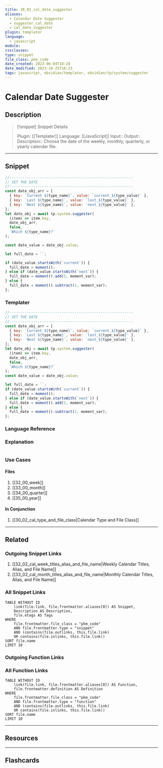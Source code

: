 ```yaml
---
title: 30_01_cal_date_suggester
aliases:
  - Calendar Date Suggester
  - suggester_cal_date
  - cal_date_suggester
plugin: templater
language:
  - javascript
module:
cssclasses:
type: snippet
file_class: pkm_code
date_created: 2023-06-04T18:24
date_modified: 2023-10-25T16:23
tags: javascript, obsidian/templater, obsidian/tp/system/suggester
---
```

# Calendar Date Suggester

## Description

> [!snippet] Snippet Details
>
> Plugin: [[Templater]]
> Language: [[JavaScript]]
> Input::
> Output::
> Description:: Choose the date of the weekly, monthly, quarterly, or yearly calendar file.

---

## Snippet

<!-- Add the full code including explanatory comments  -->

```javascript
//---------------------------------------------------------
// SET THE DATE
//---------------------------------------------------------
const date_obj_arr = [
  { key: `Current ${type_name}`, value: `current_${type_value}` },
  { key: `Last ${type_name}`, value: `last_${type_value}` },
  { key: `Next ${type_name}`, value: `next_${type_value}` },
];
let date_obj = await tp.system.suggester(
  (item) => item.key,
  date_obj_arr,
  false,
  `Which ${type_name}?`
);

const date_value = date_obj.value;

let full_date = ``;

if (date_value.startsWith(`current`)) {
  full_date = moment();
} else if (date_value.startsWith(`next`)) {
  full_date = moment().add(1, moment_var);
} else {
  full_date = moment().subtract(1, moment_var);
};
```

### Templater

<!-- Add the full code excluding explanatory comments  -->

```javascript
//---------------------------------------------------------
// SET THE DATE
//---------------------------------------------------------
const date_obj_arr = [
  { key: `Current ${type_name}`, value: `current_${type_value}` },
  { key: `Last ${type_name}`, value: `last_${type_value}` },
  { key: `Next ${type_name}`, value: `next_${type_value}` },
];
let date_obj = await tp.system.suggester(
  (item) => item.key,
  date_obj_arr,
  false,
  `Which ${type_name}?`
);
const date_value = date_obj.value;

let full_date = ``;
if (date_value.startsWith(`current`)) {
  full_date = moment();
} else if (date_value.startsWith(`next`)) {
  full_date = moment().add(1, moment_var);
} else {
  full_date = moment().subtract(1, moment_var);
};
```

### Language Reference

<!-- Recreate the code with links to files  -->

### Explanation

```javascript

```

### Use Cases

#### Files

<!-- Files containing the snippet  -->

1. [[32_00_week]]
2. [[33_00_month]]
3. [[34_00_quarter]]
4. [[35_00_year]]

#### In Conjunction

<!-- Snippets used together with this snippet  -->

1. [[30_02_cal_type_and_file_class|Calendar Type and File Class]]

---

## Related

### Outgoing Snippet Links

<!-- Link related snippet here -->

1. [[32_02_cal_week_titles_alias_and_file_name|Weekly Calendar Titles, Alias, and File Name]]
2. [[33_02_cal_month_titles_alias_and_file_name|Monthly Calendar Titles, Alias, and File Name]]

### All Snippet Links

<!-- Query limit 10  -->

```dataview
TABLE WITHOUT ID
	link(file.link, file.frontmatter.aliases[0]) AS Snippet,
	Description AS Description,
	file.etags AS Tags
WHERE
	file.frontmatter.file_class = "pkm_code"
	AND file.frontmatter.type = "snippet"
	AND (contains(file.outlinks, this.file.link)
	OR contains(file.inlinks, this.file.link))
SORT file.name
LIMIT 10
```

### Outgoing Function Links

<!-- Link related functions here -->

### All Function Links

<!-- Query limit 10  -->

```dataview
TABLE WITHOUT ID
	link(file.link, file.frontmatter.aliases[0]) AS Function,
	file.frontmatter.definition AS Definition
WHERE
	file.frontmatter.file_class = "pkm_code"
	AND file.frontmatter.type = "function"
	AND (contains(file.outlinks, this.file.link)
	OR contains(file.inlinks, this.file.link))
SORT file.name
LIMIT 10
```

---

## Resources

---

## Flashcards
